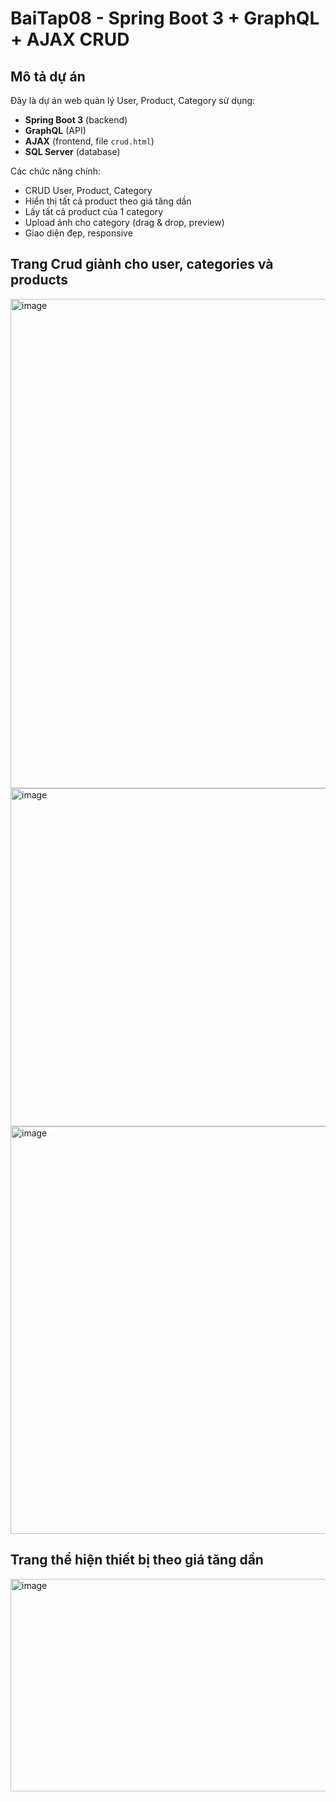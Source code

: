 # BaiTap08 - Spring Boot 3 + GraphQL + AJAX CRUD

## Mô tả dự án

Đây là dự án web quản lý User, Product, Category sử dụng:
- **Spring Boot 3** (backend)
- **GraphQL** (API)
- **AJAX** (frontend, file `crud.html`)
- **SQL Server** (database)

Các chức năng chính:
- CRUD User, Product, Category
- Hiển thị tất cả product theo giá tăng dần
- Lấy tất cả product của 1 category
- Upload ảnh cho category (drag & drop, preview)
- Giao diện đẹp, responsive
## Trang Crud giành cho user, categories và products
<img width="1714" height="783" alt="image" src="https://github.com/user-attachments/assets/a9817808-9b77-4c9d-9ac5-cc03784dfb84" />
<img width="1536" height="541" alt="image" src="https://github.com/user-attachments/assets/8be306a1-749c-4817-8879-9880e1033b7e" />
<img width="1669" height="652" alt="image" src="https://github.com/user-attachments/assets/42b53d95-80b6-43c8-a5ea-76dd95e05a00" />


## Trang thể hiện thiết bị theo giá tăng dần
<img width="1920" height="340" alt="image" src="https://github.com/user-attachments/assets/a39f178a-d4de-436f-a558-ebd57c16ca5f" />



